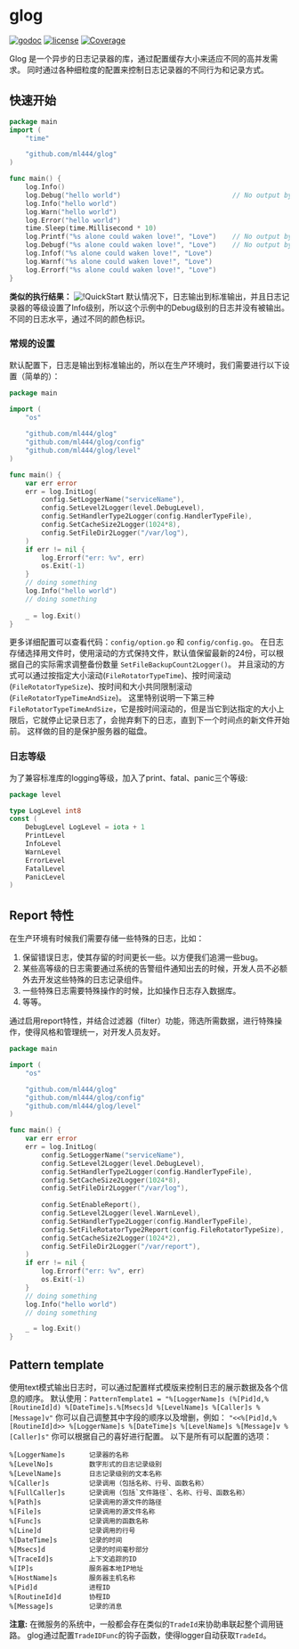 # glog
[![godoc](http://img.shields.io/badge/godoc-reference-blue.svg?style=flat)](https://godoc.org/github.com/ml444/glog)
[![license](http://img.shields.io/badge/license-MIT-red.svg?style=flat)](https://raw.githubusercontent.com/ml444/glog/master/LICENSE)
[![Coverage](https://img.shields.io/badge/version-v0.1.0-blue)](https://github.com/ml444/glog/releases/tag/v0.1.0)

Glog 是一个异步的日志记录器的库，通过配置缓存大小来适应不同的高并发需求。
同时通过各种细粒度的配置来控制日志记录器的不同行为和记录方式。

## 快速开始
```go
package main
import (
	"time"

	"github.com/ml444/glog"
)

func main() {
	log.Info()
	log.Debug("hello world")                            // No output by default
	log.Info("hello world")
	log.Warn("hello world")
	log.Error("hello world")
	time.Sleep(time.Millisecond * 10)
	log.Printf("%s alone could waken love!", "Love")    // No output by default
	log.Debugf("%s alone could waken love!", "Love")    // No output by default
	log.Infof("%s alone could waken love!", "Love")
	log.Warnf("%s alone could waken love!", "Love")
	log.Errorf("%s alone could waken love!", "Love")
}
```
**类似的执行结果：**
![!QuickStart](https://i.imgur.com/U0xrUeQ.png)
默认情况下，日志输出到标准输出，并且日志记录器的等级设置了Info级别，所以这个示例中的Debug级别的日志并没有被输出。
不同的日志水平，通过不同的颜色标识。

### 常规的设置
默认配置下，日志是输出到标准输出的，所以在生产环境时，我们需要进行以下设置（简单的）：
```go
package main

import (
	"os"
	
	"github.com/ml444/glog"
	"github.com/ml444/glog/config"
	"github.com/ml444/glog/level"
)

func main() {
	var err error
	err = log.InitLog(
		config.SetLoggerName("serviceName"),
		config.SetLevel2Logger(level.DebugLevel),
		config.SetHandlerType2Logger(config.HandlerTypeFile),
		config.SetCacheSize2Logger(1024*8),
		config.SetFileDir2Logger("/var/log"),
	)
	if err != nil {
		log.Errorf("err: %v", err)
		os.Exit(-1)
	}
	// doing something
	log.Info("hello world")
	// doing something
	
	_ = log.Exit()
}
```
更多详细配置可以查看代码：`config/option.go` 和 `config/config.go`。
在日志存储选择用文件时，使用滚动的方式保持文件，默认值保留最新的24份，可以根据自己的实际需求调整备份数量 `SetFileBackupCount2Logger()`。
并且滚动的方式可以通过按指定大小滚动(`FileRotatorTypeTime`)、按时间滚动(`FileRotatorTypeSize`)、按时间和大小共同限制滚动(`FileRotatorTypeTimeAndSize`)。
这里特别说明一下第三种`FileRotatorTypeTimeAndSize`，它是按时间滚动的，但是当它到达指定的大小上限后，它就停止记录日志了，会抛弃剩下的日志，直到下一个时间点的新文件开始前。
这样做的目的是保护服务器的磁盘。

### 日志等级
为了兼容标准库的logging等级，加入了print、fatal、panic三个等级:
```go
package level

type LogLevel int8
const (
	DebugLevel LogLevel = iota + 1
	PrintLevel
	InfoLevel
	WarnLevel
	ErrorLevel
	FatalLevel
	PanicLevel
)
```

## Report 特性
在生产环境有时候我们需要存储一些特殊的日志，比如：
1. 保留错误日志，使其存留的时间更长一些。以方便我们追溯一些bug。
2. 某些高等级的日志需要通过系统的告警组件通知出去的时候，开发人员不必额外去开发这些特殊的日志记录组件。
3. 一些特殊日志需要特殊操作的时候，比如操作日志存入数据库。
4. 等等。

通过启用report特性，并结合过滤器（filter）功能，筛选所需数据，进行特殊操作，使得风格和管理统一，对开发人员友好。
```go
package main

import (
	"os"

	"github.com/ml444/glog"
	"github.com/ml444/glog/config"
	"github.com/ml444/glog/level"
)

func main() {
	var err error
	err = log.InitLog(
		config.SetLoggerName("serviceName"),
		config.SetLevel2Logger(level.DebugLevel),
		config.SetHandlerType2Logger(config.HandlerTypeFile),
		config.SetCacheSize2Logger(1024*8),
		config.SetFileDir2Logger("/var/log"),
		
		config.SetEnableReport(),
		config.SetLevel2Logger(level.WarnLevel),
		config.SetHandlerType2Logger(config.HandlerTypeFile),
		config.SetFileRotatorType2Report(config.FileRotatorTypeSize),
		config.SetCacheSize2Logger(1024*2),
		config.SetFileDir2Logger("/var/report"),
	)
	if err != nil {
		log.Errorf("err: %v", err)
		os.Exit(-1)
	}
	// doing something
	log.Info("hello world")
	// doing something

	_ = log.Exit()
}
```



## Pattern template
使用text模式输出日志时，可以通过配置样式模版来控制日志的展示数据及各个信息的顺序。
默认使用：`PatternTemplate1 = "%[LoggerName]s (%[Pid]d,%[RoutineId]d) %[DateTime]s.%[Msecs]d %[LevelName]s %[Caller]s %[Message]v"`
你可以自己调整其中字段的顺序以及增删，例如： `"<<%[Pid]d,%[RoutineId]d>> %[LoggerName]s %[DateTime]s %[LevelName]s %[Message]v %[Caller]s"`
你可以根据自己的喜好进行配置。
以下是所有可以配置的选项：
```
%[LoggerName]s      记录器的名称
%[LevelNo]s         数字形式的日志记录级别
%[LevelName]s       日志记录级别的文本名称
%[Caller]s          记录调用（包括名称、行号、函数名称）
%[FullCaller]s      记录调用（包括`文件路径`、名称、行号、函数名称）
%[Path]s            记录调用的源文件的路径
%[File]s            记录调用的源文件名称
%[Func]s            记录调用的函数名称
%[Line]d            记录调用的行号
%[DateTime]s        记录的时间
%[Msecs]d           记录的时间毫秒部分
%[TraceId]s         上下文追踪的ID
%[IP]s              服务器本地IP地址
%[HostName]s        服务器主机名称
%[Pid]d             进程ID
%[RoutineId]d       协程ID
%[Message]s         记录的消息
```
**注意:**
在微服务的系统中，一般都会存在类似的`TradeId`来协助串联起整个调用链路。
glog通过配置`TradeIDFunc`的钩子函数，使得logger自动获取`TradeId`。

